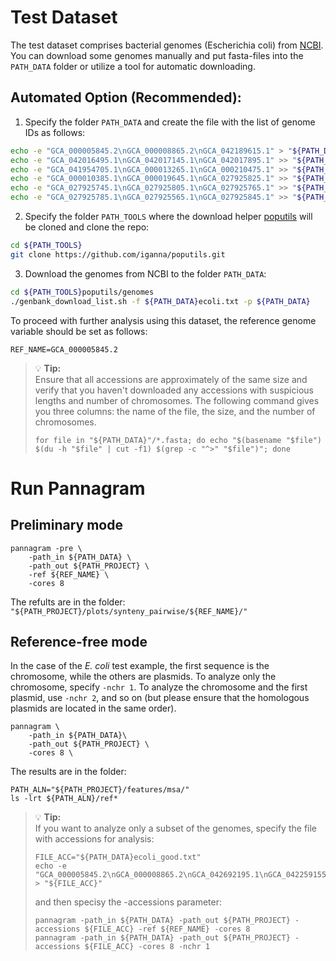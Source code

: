 # Test Dataset

The test dataset comprises bacterial genomes (Escherichia coli) from [NCBI](https://www.ncbi.nlm.nih.gov/datasets/genome/?taxon=562). You can download some genomes manually and put fasta-files into the `PATH_DATA` folder or utilize a tool for automatic downloading.

## Automated Option (Recommended):

1. Specify the folder `PATH_DATA` and create the file with the list of genome IDs as follows:

```bash
echo -e "GCA_000005845.2\nGCA_000008865.2\nGCA_042189615.1" > "${PATH_DATA}ecoli.txt"
echo -e "GCA_042016495.1\nGCA_042017145.1\nGCA_042017895.1" >> "${PATH_DATA}ecoli.txt"
echo -e "GCA_041954705.1\nGCA_000013265.1\nGCA_000210475.1" >> "${PATH_DATA}ecoli.txt"
echo -e "GCA_000010385.1\nGCA_000019645.1\nGCA_027925825.1" >> "${PATH_DATA}ecoli.txt"
echo -e "GCA_027925745.1\nGCA_027925805.1\nGCA_027925765.1" >> "${PATH_DATA}ecoli.txt"
echo -e "GCA_027925785.1\nGCA_027925565.1\nGCA_027925845.1" >> "${PATH_DATA}ecoli.txt"
```

2. Specify the folder `PATH_TOOLS` where the download helper [poputils](https://github.com/iganna/poputils) will be cloned and clone the repo:
```bash
cd ${PATH_TOOLS}
git clone https://github.com/iganna/poputils.git
```

3. Download the genomes from NCBI to the folder `PATH_DATA`:
```bash
cd ${PATH_TOOLS}poputils/genomes
./genbank_download_list.sh -f ${PATH_DATA}ecoli.txt -p ${PATH_DATA}
```

To proceed with further analysis using this dataset, the reference genome variable should be set as follows:
```
REF_NAME=GCA_000005845.2
```

> 💡 **Tip:**  
> Ensure that all accessions are approximately of the same size and verify that you haven't downloaded any accessions with suspicious lengths and number of chromosomes. The following command gives you three columns: the name of the file, the size, and the number of chromosomes.
> ```
> for file in "${PATH_DATA}"/*.fasta; do echo "$(basename "$file") $(du -h "$file" | cut -f1) $(grep -c "^>" "$file")"; done
> ```

# Run Pannagram

## Preliminary mode
```shell
pannagram -pre \
    -path_in ${PATH_DATA} \
    -path_out ${PATH_PROJECT} \
    -ref ${REF_NAME} \
    -cores 8
```
The refults are in the folder: `"${PATH_PROJECT}/plots/synteny_pairwise/${REF_NAME}/"`

## Reference-free mode

In the case of the *E. coli* test example, the first sequence is the chromosome, while the others are plasmids. To analyze only the chromosome, specify `-nchr 1`. To analyze the chromosome and the first plasmid, use `-nchr 2`, and so on (but please ensure that the homologous plasmids are located in the same order).
```shell
pannagram \
    -path_in ${PATH_DATA}\
    -path_out ${PATH_PROJECT} \
    -cores 8 \
```

The results are in the folder:
```
PATH_ALN="${PATH_PROJECT}/features/msa/"
ls -lrt ${PATH_ALN}/ref*
```

> 💡 **Tip:**  
> If you want to analyze only a subset of the genomes, specify the file with accessions for analysis:
> ```
> FILE_ACC="${PATH_DATA}ecoli_good.txt"
> echo -e "GCA_000005845.2\nGCA_000008865.2\nGCA_042692195.1\nGCA_042259155.1\nGCA_042189615.1" > "${FILE_ACC}"
> ```
> and then specisy the -accessions parameter:
> ```
> pannagram -path_in ${PATH_DATA} -path_out ${PATH_PROJECT} -accessions ${FILE_ACC} -ref ${REF_NAME} -cores 8 
> pannagram -path_in ${PATH_DATA} -path_out ${PATH_PROJECT} -accessions ${FILE_ACC} -cores 8 -nchr 1 
> ```




